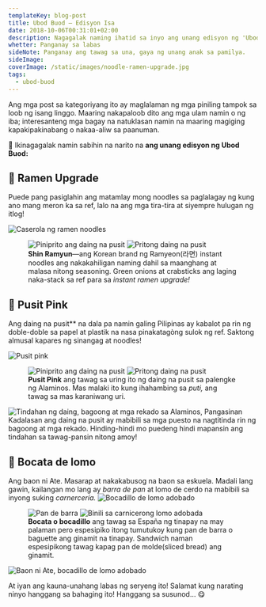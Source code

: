 ```yaml
---
templateKey: blog-post
title: Ubod Buod — Edisyon Isa
date: 2018-10-06T00:31:01+02:00
description: Nagagalak naming ihatid sa inyo ang unang edisyon ng 'Ubod Buod'.
whetter: Panganay sa labas
sideNote: Panganay ang tawag sa una, gaya ng unang anak sa pamilya.
sideImage:
coverImage: /static/images/noodle-ramen-upgrade.jpg
tags:
  - ubod-buod
---
```


Ang mga post sa kategoriyang ito ay maglalaman ng mga piniling tampok sa loob ng isang linggo. Maaring nakapaloob dito ang mga ulam namin o ng iba; interesanteng mga bagay na natuklasan namin na maaring magiging kapakipakinabang o nakaa-aliw sa paanuman.

🎉 Ikinagagalak namin sabihin na narito na **ang unang edisyon ng Ubod Buod:**

## 🍜 Ramen Upgrade
Puede pang pasiglahin ang matamlay mong noodles sa paglalagay ng kung ano mang meron ka sa ref, lalo na ang mga tira-tira at siyempre hulugan ng itlog!

![Caserola ng ramen noodles](/static/images/ramen-pot.jpg)
<figure class="two-up">
  <img src="/static/images/noodle-ramen-open.jpg" alt="Piniprito ang daing na pusit">
  <img src="/static/images/green-onions-palito-mar.jpg" alt="Pritong daing na pusit">
  <figcaption>
    <strong>Shin Ramyun</strong>—ang Korean brand ng Ramyeon(라면) instant noodles ang nakakahiligan naming dahil sa maanghang at malasa nitong seasoning. Green onions at crabsticks ang laging naka-stack sa ref para sa <em>instant ramen upgrade!</em>
  </figcaption>
</figure>

## 🦑 Pusit Pink
Ang daing na pusit** na dala pa namin galing Pilipinas ay kabalot pa rin ng doble-doble sa papel at plastik na nasa pinakatagòng sulok ng ref. Saktong almusal kapares ng sinangag at noodles!

<img class="wide" src="/static/images/pusit-pink-daing-supot.jpg" alt="Pusit pink">

<figure class="two-up">
  <img src ="/static/images/pusit-daing-pinirito.jpg" alt="Piniprito ang daing na pusit">
  <img src ="/static/images/dried-pusit-fried.jpg" alt="Pritong daing na pusit">
  <figcaption>
    <strong>Pusit Pink</strong> ang tawag sa uring ito ng daing na pusit sa palengke ng Alaminos. Mas malaki ito kung ihahambing sa <em>puti,</em> ang tawag sa mas karaniwang uri.
  </figcaption>
</figure>

![Tindahan ng daing, bagoong at mga rekado sa Alaminos, Pangasinan](/static/images/daing-bagoong-tindahan.jpg)
Kadalasan ang daing na pusit ay mabibili sa mga puesto na nagtitinda rin ng bagoong at mga rekado. Hinding-hindi mo puedeng hindi mapansin ang tindahan sa tawag-pansin nitong amoy!

## 🥖 Bocata de lomo
Ang baon ni Ate. Masarap at nakakabusog na baon sa eskuela. Madali lang gawin, kailangan mo lang ay _barra de pan_ at lomo de cerdo na mabibili sa inyong suking _carnercería._
![Bocadillo de lomo adobado](/static/images/baon-ni-ate-lomo.jpg)
<figure class="two-up">
  <img src="/static/images/pan-de-barra.jpg" alt="Pan de barra">
  <img src="/static/images/lomo-adobada-slices.jpg" alt="Binili sa carnicerong lomo adobada">
  <figcaption>
    <strong>Bocata o bocadillo</strong> ang tawag sa España ng tinapay na may palaman pero espesipiko itong tumutukoy kung pan de barra o baguette ang ginamit na tinapay. Sandwich naman espesipikong tawag kapag pan de molde(sliced bread) ang ginamit.
  </figcaption>
</figure>

<img class="wide" src="/static/images/baon-ni-ate-bocata-lomo.jpg" alt="Baon ni Ate, bocadillo de lomo adobado">

At iyan ang kauna-unahang labas ng seryeng ito! Salamat kung narating ninyo hanggang sa bahaging ito! Hanggang sa susunod… 😋


